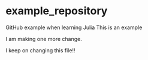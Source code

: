 # example_repository
GitHub example when learning Julia
This is an example


I am making one more change.

I keep on changing this file!!